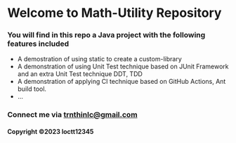 # Welcome to Math-Utility Repository
### You will find in this repo a Java project with the following features included
* A demostration of using static to create a custom-library
* A demonstration of using Unit Test technique based on JUnit Framework and an extra Unit Test technique DDT, TDD
* A demonstration of applying CI technique based on GitHub Actions, Ant build tool.
* ...

### Connect me via trnthinlc@gmail.com
#### Copyright &#169;2023 loctt12345